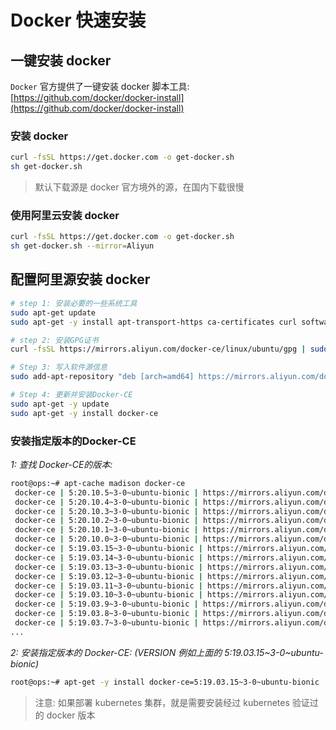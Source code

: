 # Docker 快速安装


## 一键安装 docker

`Docker` 官方提供了一键安装 docker 脚本工具: [https://github.com/docker/docker-install](https://github.com/docker/docker-install)

### 安装 docker 

```bash
curl -fsSL https://get.docker.com -o get-docker.sh
sh get-docker.sh
```

> 默认下载源是 docker 官方境外的源，在国内下载很慢

### 使用阿里云安装 docker

```bash
curl -fsSL https://get.docker.com -o get-docker.sh
sh get-docker.sh --mirror=Aliyun
```

## 配置阿里源安装 docker

```bash
# step 1: 安装必要的一些系统工具
sudo apt-get update
sudo apt-get -y install apt-transport-https ca-certificates curl software-properties-common

# step 2: 安装GPG证书
curl -fsSL https://mirrors.aliyun.com/docker-ce/linux/ubuntu/gpg | sudo apt-key add -

# Step 3: 写入软件源信息
sudo add-apt-repository "deb [arch=amd64] https://mirrors.aliyun.com/docker-ce/linux/ubuntu $(lsb_release -cs) stable"

# Step 4: 更新并安装Docker-CE
sudo apt-get -y update
sudo apt-get -y install docker-ce
```

### 安装指定版本的Docker-CE

*1: 查找 Docker-CE的版本:*

```bash
root@ops:~# apt-cache madison docker-ce
 docker-ce | 5:20.10.5~3-0~ubuntu-bionic | https://mirrors.aliyun.com/docker-ce/linux/ubuntu bionic/stable amd64 Packages
 docker-ce | 5:20.10.4~3-0~ubuntu-bionic | https://mirrors.aliyun.com/docker-ce/linux/ubuntu bionic/stable amd64 Packages
 docker-ce | 5:20.10.3~3-0~ubuntu-bionic | https://mirrors.aliyun.com/docker-ce/linux/ubuntu bionic/stable amd64 Packages
 docker-ce | 5:20.10.2~3-0~ubuntu-bionic | https://mirrors.aliyun.com/docker-ce/linux/ubuntu bionic/stable amd64 Packages
 docker-ce | 5:20.10.1~3-0~ubuntu-bionic | https://mirrors.aliyun.com/docker-ce/linux/ubuntu bionic/stable amd64 Packages
 docker-ce | 5:20.10.0~3-0~ubuntu-bionic | https://mirrors.aliyun.com/docker-ce/linux/ubuntu bionic/stable amd64 Packages
 docker-ce | 5:19.03.15~3-0~ubuntu-bionic | https://mirrors.aliyun.com/docker-ce/linux/ubuntu bionic/stable amd64 Packages
 docker-ce | 5:19.03.14~3-0~ubuntu-bionic | https://mirrors.aliyun.com/docker-ce/linux/ubuntu bionic/stable amd64 Packages
 docker-ce | 5:19.03.13~3-0~ubuntu-bionic | https://mirrors.aliyun.com/docker-ce/linux/ubuntu bionic/stable amd64 Packages
 docker-ce | 5:19.03.12~3-0~ubuntu-bionic | https://mirrors.aliyun.com/docker-ce/linux/ubuntu bionic/stable amd64 Packages
 docker-ce | 5:19.03.11~3-0~ubuntu-bionic | https://mirrors.aliyun.com/docker-ce/linux/ubuntu bionic/stable amd64 Packages
 docker-ce | 5:19.03.10~3-0~ubuntu-bionic | https://mirrors.aliyun.com/docker-ce/linux/ubuntu bionic/stable amd64 Packages
 docker-ce | 5:19.03.9~3-0~ubuntu-bionic | https://mirrors.aliyun.com/docker-ce/linux/ubuntu bionic/stable amd64 Packages
 docker-ce | 5:19.03.8~3-0~ubuntu-bionic | https://mirrors.aliyun.com/docker-ce/linux/ubuntu bionic/stable amd64 Packages
 docker-ce | 5:19.03.7~3-0~ubuntu-bionic | https://mirrors.aliyun.com/docker-ce/linux/ubuntu bionic/stable amd64 Packages
...
```

*2: 安装指定版本的 Docker-CE: (VERSION 例如上面的 5:19.03.15~3-0~ubuntu-bionic)*

```bash
root@ops:~# apt-get -y install docker-ce=5:19.03.15~3-0~ubuntu-bionic
```

> 注意: 如果部署 kubernetes 集群，就是需要安装经过 kubernetes 验证过的 docker 版本
